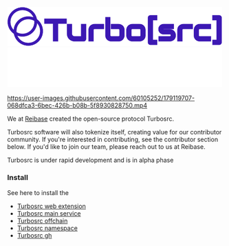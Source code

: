 <p align="leftr">
  <a href="https://turbosrc.org#gh-light-mode-only">
    <img src="images/turbosrc-light-big.png" width="500px" alt="TurboSrc logo"/>
  </a>
  <a href="https://turbosrc.org#gh-dark-mode-only">
    <img src="images/turbosrc-dark-big.png" width="500px" alt="TurboSrc logo"/>
  </a>
</p>

https://user-images.githubusercontent.com/60105252/179119707-068dfca3-6bec-426b-b08b-5f8930828750.mp4

We at [Reibase](https://reibase.rs) created the open-source protocol Turbosrc.

Turbosrc software will also tokenize itself, creating value for our contributor community. If you're interested in contributing, see the contributor section below. If you'd like to join our team, please reach out to us at Reibase.

Turbosrc is under rapid development and is in alpha phase

### Install

See here to install the

* [Turbosrc web extension](https://github.com/turbo-src/extension)
* [Turbosrc main service](https://github.com/turbo-src/service)
* [Turbosrc offchain](https://github.com/turbo-src/offchain-service)
* [Turbosrc namespace](https://github.com/turbo-src/namespace-service)
* [Turbosrc gh](https://github.com/turbo-src/gh-service)
